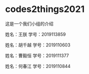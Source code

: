 # codes2things2021

这是一个我们小组的介绍

姓名：王朕
学号：2019113859

姓名：胡千越
学号：2019110603

姓名：曹毅恒
学号：2019111377

姓名：何春江
学号：2019110844
